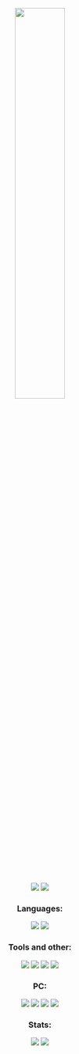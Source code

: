 <p align="center">
  <a href="https://discord.com/users/283314385517019136">
    <img src="https://lanyard-profile-readme.vercel.app/api/283314385517019136" width="45%">
  </a>
</p>

<p align="center">
  <img src="https://komarev.com/ghpvc/?username=defoltik1337"/>
  <img src="https://img.shields.io/github/followers/defoltik1337"/>
</p>

### <h3 align="center">Languages:</h3>
<p align="center">
  <img src="https://img.shields.io/badge/HTML5-E34F26?logo=html5&logoColor=fff&style=for-the-badge"/>
  <img src="https://img.shields.io/badge/Python-3776AB?logo=python&logoColor=fff&style=for-the-badge"/>
</p>

### <h3 align="center">Tools and other:</h3>
<p align="center">
  <img src="https://img.shields.io/badge/phpMyAdmin-6C78AF?logo=phpmyadmin&logoColor=fff&style=for-the-badge"/>
  <img src="https://img.shields.io/badge/Hetzner-D50C2D?logo=hetzner&logoColor=fff&style=for-the-badge"/>
  <img src="https://img.shields.io/badge/Discord-5865F2?logo=discord&logoColor=fff&style=for-the-badge"/>
  <img src="https://img.shields.io/badge/Vencord-D3859B?logo=vencord&logoColor=fff&style=for-the-badge"/>
</p>

### <h3 align="center">PC:</h3>
<p align="center">
  <img src="https://img.shields.io/badge/NVIDIA-76B900?logo=nvidia&logoColor=fff&style=for-the-badge"/>
  <img src="https://img.shields.io/badge/Intel-0071C5?logo=intel&logoColor=fff&style=for-the-badge"/>
  <img src="https://img.shields.io/badge/Samsung-1428A0?logo=samsung&logoColor=fff&style=for-the-badge"/>
  <img src="https://img.shields.io/badge/MSI-F00?logo=msi&logoColor=fff&style=for-the-badge"/>
</p>


### <h3 align="center">Stats:</h3>
<p align="center">
  <img src="https://github-readme-stats.vercel.app/api?username=defoltik1337&show_icons=true&theme=gruvbox"/>
  <img src="https://github-readme-stats.vercel.app/api/top-langs/?username=defoltik1337&layout=compact"/>
</p>
